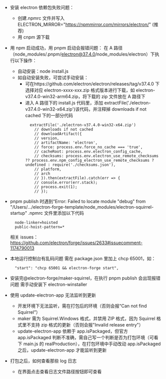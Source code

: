 - 安装 electron 依赖包失败问题：

  - 创建.npmrc 文件并写入 ELECTRON_MIRROR="https://npmmirror.com/mirrors/electron/" (推荐)
  - 用 cnpm 源下载

- 用 npm 启动成功，用 pnpm 启动会报错问题：
   在 A 路径（node_modules/.pnpm/electron@37.4.0/node_modules/electron）下执行以下操作：
   - 自动安装：node install.js
   - 如自动安装失败，可尝试手动安装：
     - 可在https://github.com/electron/electron/releases/tag/v37.4.0 下选择对应 electron-xxxx-xxx.zip 格式版本进行下载，如 electron-v37.4.0-win32-arm64.zip，将下载的 zip 文件放在 A 路径下
     - 进入 A 路径下的 install.js 代码里，添加 extractFile('./electron-v37.4.0-win32-x64.zip')该代码，并注释掉 downloads if not cached 下的一部分代码
       ```
         extractFile('./electron-v37.4.0-win32-x64.zip')
           // downloads if not cached
           // downloadArtifact({
           // version,
           // artifactName: 'electron',
           // force: process.env.force_no_cache === 'true',
           // cacheRoot: process.env.electron_config_cache,
           // checksums: process.env.electron_use_remote_checksums ?? process.env.npm_config_electron_use_remote_checksums ? undefined : require('./checksums.json'),
           // platform,
           // arch
           // }).then(extractFile).catch(err => {
           // console.error(err.stack);
           // process.exit(1);
           // });
       ```

- pnpm publish 时遇到“Error: Failed to locate module "debug" from "/Users/.../electron-forge-template/node_modules/electron-squirrel-startup"
  .npmrc 文件里添加以下代码

  ```
    node-linker=hoisted
    public-hoist-pattern=*
  ```

  相关 issues：https://github.com/electron/forge/issues/2633#issuecomment-1174790013

- 本地运行控制台有乱码问题
  需在 package.json 里加上 chcp 65001，如：
  ```
    "start": "chcp 65001 && electron-forge start",
  ```
- 安装完@electron-forge/maker-squirrel，在执行 pnpm publish 会出现报错问题
  需手动安装下 electron-winstaller

- 使用 update-electron-app 无法监听到更新
  - 开发环境下无法监听，需在打包后的环境（否则会报“Can not find Squirrel”）
  - maker 需为 Squirrel.Windows 格式，并禁用 ZIP 格式，因为 Squirrel 格式里不支持 zip 格式的更新（否则会报"Invalid release entry"）
  - update-electron-app 依赖于 app.isPackaged，但官方 app.isPackaged 判断不准确，需自己写一个判断是否为打包环境（可看下 main.js 的 realProduction），在打包环境中手动改动 app.isPackaged 之后，update-electron-app 才能监听到更新
- 打包之后，如何查看那些 log 日志
  - 在界面点击查看日志文件路径按钮即可查看
